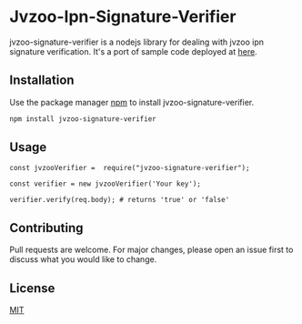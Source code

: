# Jvzoo-Ipn-Signature-Verifier

jvzoo-signature-verifier is a nodejs library for dealing with jvzoo ipn signature verification. It's a port of sample code deployed at [here](https://jvzoo.zendesk.com/hc/en-us/articles/206456857-JVZIPN-How-to-create-your-own-integrated-script).

## Installation

Use the package manager [npm](https://www.npmjs.com/package/npm) to install jvzoo-signature-verifier.

```bash
npm install jvzoo-signature-verifier
```

## Usage

```node js
const jvzooVerifier =  require("jvzoo-signature-verifier");

const verifier = new jvzooVerifier('Your key');

verifier.verify(req.body); # returns 'true' or 'false' 

```

## Contributing
Pull requests are welcome. For major changes, please open an issue first to discuss what you would like to change.


## License
[MIT](https://choosealicense.com/licenses/mit/)